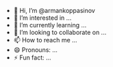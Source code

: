 - 👋 Hi, I’m @armankoppasinov
- 👀 I’m interested in ...
- 🌱 I’m currently learning ...
- 💞️ I’m looking to collaborate on ...
- 📫 How to reach me ...
- 😄 Pronouns: ...
- ⚡ Fun fact: ...

<!---
armankoppasinov/armankoppasinov is a ✨ special ✨ repository because its `README.md` (this file) appears on your GitHub profile.
You can click the Preview link to take a look at your changes.
--->
